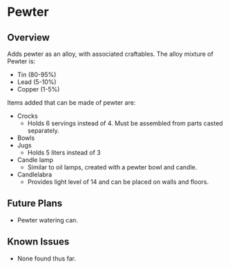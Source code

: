 Pewter
=================

Overview
--------

Adds pewter as an alloy, with associated craftables. The alloy mixture of Pewter is:

- Tin (80-95%)
- Lead (5-10%)
- Copper (1-5%)

Items added that can be made of pewter are:

- Crocks
  - Holds 6 servings instead of 4. Must be assembled from parts casted separately.
- Bowls
- Jugs
  - Holds 5 liters instead of 3
- Candle lamp
  - Similar to oil lamps, created with a pewter bowl and candle.
- Candlelabra
  - Provides light level of 14 and can be placed on walls and floors.
  

Future Plans
--------

* Pewter watering can.


Known Issues
--------

* None found thus far.
